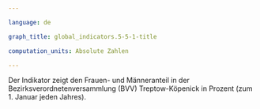 ```yaml
---

language: de   

graph_title: global_indicators.5-5-1-title

computation_units: Absolute Zahlen

---
```


Der Indikator zeigt den Frauen- und Männeranteil in der Bezirksverordnetenversammlung (BVV) Treptow-Köpenick in Prozent (zum 1. Januar jeden Jahres).
